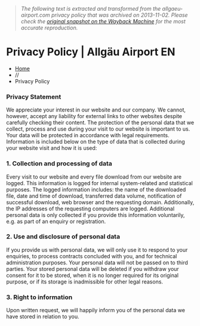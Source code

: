 > *The following text is extracted and transformed from the allgaeu-airport.com privacy policy that was archived on 2013-11-02. Please check the [original snapshot on the Wayback Machine](https://web.archive.org/web/20131102062733id_/http%3A//www.allgaeu-airport.com/privacy-policy) for the most accurate reproduction.*

# Privacy Policy | Allgäu Airport EN

  * [Home](http://www.allgaeu-airport.com/)
  * // 
  * Privacy Policy



### Privacy Statement

We appreciate your interest in our website and our company. We cannot, however, accept any liability for external links to other websites despite carefully checking their content. The protection of the personal data that we collect, process and use during your visit to our website is important to us. Your data will be protected in accordance with legal requirements. Information is included below on the type of data that is collected during your website visit and how it is used:

### 1\. Collection and processing of data

Every visit to our website and every file download from our website are logged. This information is logged for internal system-related and statistical purposes. The logged information includes: the name of the downloaded file, date and time of download, transferred data volume, notification of successful download, web browser and the requesting domain. Additionally, the IP addresses of the requesting computers are logged. Additional personal data is only collected if you provide this information voluntarily, e.g. as part of an enquiry or registration.

### 2\. Use and disclosure of personal data

If you provide us with personal data, we will only use it to respond to your enquiries, to process contracts concluded with you, and for technical administration purposes. Your personal data will not be passed on to third parties. Your stored personal data will be deleted if you withdraw your consent for it to be stored, when it is no longer required for its original purpose, or if its storage is inadmissible for other legal reasons.

### 3\. Right to information

Upon written request, we will happily inform you of the personal data we have stored in relation to you.

